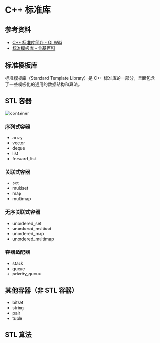 # C++ 标准库

## 参考资料

- [C++ 标准库简介 - OI Wiki](https://oi-wiki.org/lang/csl/)
- [标准模板库 - 维基百科](https://zh.wikipedia.org/wiki/标准模板库)

## 标准模板库

标准模板库（Standard Template Library）是 C++ 标准库的一部分，里面包含了一些模板化的通用的数据结构和算法。

## STL 容器

![container](https://oi-wiki.org/lang/csl/images/container1.png)

### 序列式容器

- array
- vector
- deque
- list
- forward_list

### 关联式容器

- set
- multiset
- map
- multimap

### 无序关联式容器

- unordered_set
- unordered_multiset
- unordered_map
- unordered_multimap

### 容器适配器

- stack
- queue
- priority_queue

## 其他容器（非 STL 容器）

- bitset
- string
- pair
- tuple

## STL 算法


